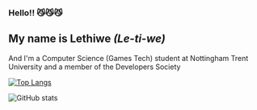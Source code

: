### Hello!! 😼😼😼
## My name is Lethiwe *(Le-ti-we)*

And I'm a Computer Science (Games Tech) student at Nottingham Trent University and a member of the Developers Society 

[![Top Langs](https://github-readme-stats.vercel.app/api/top-langs/?username=lethiwe-mwendwa&theme=radical)](https://github.com/anuraghazra/github-readme-stats)

![GitHub stats](https://github-readme-stats.vercel.app/api?username=lethiwe-mwendwa&show_icons=true&theme=radical)  
